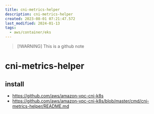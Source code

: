 ```yaml
---
title: cni-metrics-helper
description: cni-metrics-helper
created: 2023-08-01 07:21:47.572
last_modified: 2024-01-13
tags:
  - aws/container/eks
---
```

> [!WARNING] This is a github note
# cni-metrics-helper

## install
- https://github.com/aws/amazon-vpc-cni-k8s
- https://github.com/aws/amazon-vpc-cni-k8s/blob/master/cmd/cni-metrics-helper/README.md




